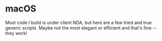 # macOS
Most code I build is under client NDA, but here are a few tried and true generic scripts. Maybe not the most elegant or efficient and that's fine -- they work! 
